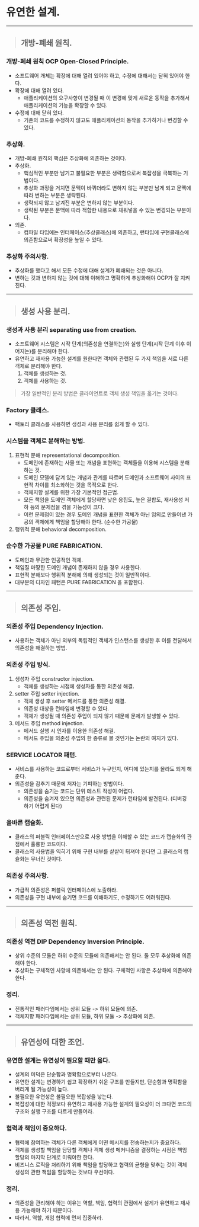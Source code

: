
# 유연한 설계.

-------------------------------------------------------------------------------------------------------

> ## 개방-폐쇄 원칙.

### 개방-폐쇄 원칙 OCP Open-Closed Principle.
- 소프트웨어 개체는 확장에 대해 열려 있어야 하고, 수정에 대해서는 닫혀 있어야 한다.
- 확장에 대해 열려 있다.
  - 애플리케이션의 요구사항이 변경될 때 이 변경에 맞게 새로운 동작을 추가해서 애플리케이션의 기능을 확장할 수 있다.
- 수정에 대해 닫혀 있다.
  - 기존의 코드를 수정하지 않고도 애플리케이션의 동작을 추가하거나 변경할 수 있다.

### 추상화.
- 개방-폐쇄 원칙의 핵심은 추상화에 의존하는 것이다.
- 추상화.
  - 핵심적인 부분만 남기고 불필요한 부분은 생략함으로써 복잡성을 극복하는 기법이다.
  - 추상화 과정을 거치면 문맥이 바뀌더라도 변하지 않는 부분만 남게 되고 문맥에 따라 변하는 부분은 생략된다.
  - 생략되지 않고 남겨진 부분은 변하지 않는 부분이다.
  - 생략된 부분은 문맥에 따라 적합한 내용으로 채워넣을 수 있는 변경되는 부분이다.
- 의존.
  - 컴파일 타임에는 인터페이스(추상클래스)에 의존하고, 런타임에 구현클래스에 의존함으로써 확장성을 높일 수 있다.

### 추상화 주의사항.
- 추상화를 했다고 해서 모든 수정에 대해 설계가 폐쇄되는 것은 아니다.
- 변하는 것과 변하지 않는 것에 대해 이해하고 명확하게 추상화해야 OCP가 잘 지켜진다.

-------------------------------------------------------------------------------------------------------

> ## 생성 사용 분리.

### 생성과 사용 분리 separating use from creation.
- 소프트웨어 시스템은 시작 단계(의존성을 연결하는)와 실행 단계(시작 단계 이후 이어지는)를 분리해야 한다.
- 유연하고 재사용 가능한 설계를 원한다면 객체와 관련된 두 가지 책임을 서로 다른 객체로 분리해야 한다.
  1. 객체를 생성하는 것.
  2. 객체를 사용하는 것.
> 가장 일반적인 분리 방법은 클라이언트로 객체 생성 책임을 옮기는 것이다.

### Factory 클래스.
- 팩토리 클래스를 사용하면 생성과 사용 분리를 쉽게 할 수 있다.

### 시스템을 객체로 분해하는 방법.
1. 표현적 분해 representational decomposition.
   - 도메인에 존재하는 사물 또는 개념을 표현하는 객체들을 이용해 시스템을 분해하는 것.
   - 도메인 모델에 담겨 있는 개념과 관계를 따르며 도메인과 소프트웨어 사이의 표현적 차이를 최소화하는 것을 목적으로 한다.
   - 객체지향 설계를 위한 가장 기본적인 접근법.
   - 모든 책임을 도메인 객체에게 할당하면 낮은 응집도, 높은 결합도, 재사용성 저하 등의 문제점을 겪을 가능성이 크다.
   - 이런 문제점이 있는 경우 도메인 개념을 표현한 객체가 아닌 임의로 만들어낸 가공의 객체에게 책임을 할당해야 한다. (순수한 가공물)
2. 행위적 분해 behavioral decomposition.

### 순수한 가공물 PURE FABRICATION.
- 도메인과 무관한 인공적인 객체.
- 책임질 마땅한 도메인 개념이 존재하지 않을 경우 사용한다.
- 표현적 분해보다 행위적 분해에 의해 생성되는 것이 일반적이다.
- 대부분의 디자인 패턴은 PURE FABRICATION 을 포함한다.

-------------------------------------------------------------------------------------------------------

> ## 의존성 주입.

### 의존성 주입 Dependency Injection.
- 사용하는 객체가 아닌 외부의 독립적인 객체가 인스턴스를 생성한 후 이를 전달해서 의존성을 해결하는 방법.

### 의존성 주입 방식.
1. 생성자 주입 constructor injection.
   - 객체를 생성하는 시점에 생성자를 통한 의존성 해결.
2. setter 주입 setter injection.
   - 객체 생성 후 setter 메서드를 통한 의존성 해결.
   - 의존성 대상을 런타임에 변경할 수 있다.
   - 객체가 생성될 때 의존성 주입이 되지 않기 때문에 문제가 발생할 수 있다.
3. 메서드 주입 method injection.
   - 메서드 실행 시 인자를 이용한 의존성 해결.
   - 메서드 주입을 의존성 주입의 한 종류로 볼 것인가는 논란의 여지가 있다.

### SERVICE LOCATOR 패턴.
- 서비스를 사용하는 코드로부터 서비스가 누구인지, 어디에 있는지를 몰라도 되게 해준다.
- 의존성을 감추기 때문에 저자는 기피하는 방법이다.
  - 의존성을 숨기는 코드는 단위 테스트 작성이 어렵다.
  - 의존성을 숨겨져 있으면 의존성과 관련된 문제가 런타임에 발견된다. (디버깅 하기 어렵게 된다)

### 올바른 캡슐화.
- 클래스의 퍼블릭 인터페이스만으로 사용 방법을 이해할 수 있는 코드가 캡슐화의 관점에서 훌륭한 코드이다.
- 클래스의 사용법을 익히기 위해 구현 내부를 샅샅이 뒤져야 한다면 그 클래스의 캡슐화는 무너진 것이다.

### 의존성 주의사항.
- 가급적 의존성은 퍼블릭 인터페이스에 노출하라.
- 의존성을 구현 내부에 숨기면 코드를 이해하기도, 수정하기도 어려워진다.

-------------------------------------------------------------------------------------------------------

> ## 의존성 역전 원칙.

### 의존성 역전 DIP Dependency Inversion Principle.
- 상위 수준의 모듈은 하위 수준의 모듈에 의존해서는 안 된다. 둘 모두 추상화에 의존해야 한다.
- 추상화는 구체적인 사항에 의존해서는 안 된다. 구체적인 사항은 추상화에 의존해야 한다.

### 정리.
- 전통적인 패러다임에서는 상위 모듈 -> 하위 모듈에 의존.
- 객체지향 패러다임에서는 상위 모듈, 하위 모듈 -> 추상화에 의존.

-------------------------------------------------------------------------------------------------------

> ## 유연성에 대한 조언.

### 유연한 설계는 유연성이 필요할 때만 옳다.
- 설계의 미덕은 단순함과 명확함으로부터 나온다.
- 유연한 설계는 변경하기 쉽고 확장하기 쉬운 구조를 만들지만, 단순함과 명확함을 버리게 될 가능성이 높다.
- 불필요한 유연성은 불필요한 복잡성을 낳는다.
- 복잡성에 대한 걱정보다 유연하고 재사용 가능한 설계의 필요성이 더 크다면 코드의 구조와 실행 구조를 다르게 만들어라.

### 협력과 책임이 중요하다.
- 협력에 참여하는 객체가 다른 객체에게 어떤 메시지를 전송하는지가 중요하다.
- 객체를 생성할 책임을 담당할 객체나 객체 생성 메커니즘을 결정하는 시점은 책임 할당의 마지막 단계로 미뤄야한 한다.
- 비즈니스 로직을 처리하기 위해 책임을 할당하고 협력의 균형을 맞추는 것이 객체 생성의 관한 책임을 할당하는 것보다 우선이다.

### 정리.
- 의존성을 관리해야 하는 이유는 역할, 책임, 협력의 관점에서 설게가 유연하고 재사용 가능해야 하기 때문이다.
- 따라서, 역할, 개임 협력에 먼저 집중하라.







